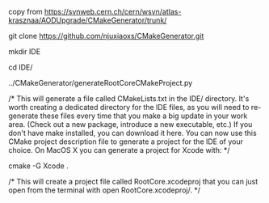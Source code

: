 copy from https://svnweb.cern.ch/cern/wsvn/atlas-krasznaa/AODUpgrade/CMakeGenerator/trunk/

git clone https://github.com/njuxiaoxs/CMakeGenerator.git

mkdir IDE

cd IDE/

../CMakeGenerator/generateRootCoreCMakeProject.py

/*
This will generate a file called CMakeLists.txt in the IDE/ directory. It's worth creating a dedicated directory for the IDE files, as you will need to re-generate these files every time that you make a big update in your work area. (Check out a new package, introduce a new executable, etc.) If you don't have make installed, you can download it here.
You can now use this CMake project description file to generate a project for the IDE of your choice. On MacOS X you can generate a project for Xcode with:
*/

cmake -G Xcode .

/*
This will create a project file called RootCore.xcodeproj that you can just open from the terminal with open RootCore.xcodeproj/.
*/


